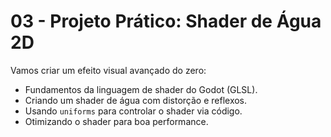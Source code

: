 # 03 - Projeto Prático: Shader de Água 2D

Vamos criar um efeito visual avançado do zero:
- Fundamentos da linguagem de shader do Godot (GLSL).
- Criando um shader de água com distorção e reflexos.
- Usando `uniforms` para controlar o shader via código.
- Otimizando o shader para boa performance.
